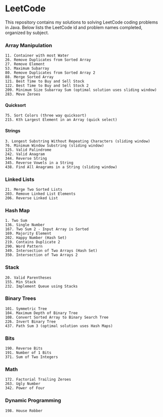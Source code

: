 # LeetCode
This repository contains my solutions to solving LeetCode coding problems in Java. Below lists the LeetCode id and problem names completed, organized by subject.

### Array Manipulation
```
11. Container with most Water
26. Remove Duplicates from Sorted Array
27. Remove Element
53. Maximum Subarray
80. Remove Duplicates from Sorted Array 2
88. Merge Sorted Array
121. Best Time to Buy and Sell Stock
122. Best Time to Buy and Sell Stock 2
209. Minimum Size Subarray Sum (optimal solution uses sliding window)
283. Move Zeroes
```
#### Quicksort
```
75. Sort Colors (three way quicksort)
215. Kth Largest Element in an Array (quick select)
```
#### Strings
```
3. Longest Substring Without Repeating Characters (sliding window)
76. Minimum Window Substring (sliding window)
125. Valid Palindrome
242. Valid Anagram
344. Reverse String
345. Reverse Vowels in a String
438. Find All Anagrams in a String (sliding window)
```

### Linked Lists
```
21. Merge Two Sorted Lists
203. Remove Linked List Elements
206. Reverse Linked List
```

### Hash Map
```
1. Two Sum
136. Single Number
167. Two Sum 2 - Input Array is Sorted
169. Majority Element
202. Happy Number (Hash Set)
219. Contains Duplicate 2
290. Word Pattern
349. Intersection of Two Arrays (Hash Set)
350. Intersection of Two Arrays 2
```

### Stack
```
20. Valid Parentheses
155. Min Stack
232. Implement Queue using Stacks
```

### Binary Trees
```
101. Symmetric Tree
104. Maximum Depth of Binary Tree
108. Convert Sorted Array to Binary Search Tree
226. Invert Binary Tree
437. Path Sum 3 (optimal solution uses Hash Maps)
```

### Bits
```
190. Reverse Bits
191. Number of 1 Bits
371. Sum of Two Integers
```

### Math
```
172. Factorial Trailing Zeroes
263. Ugly Number
342. Power of Four
```

### Dynamic Programming
```
198. House Robber
```
